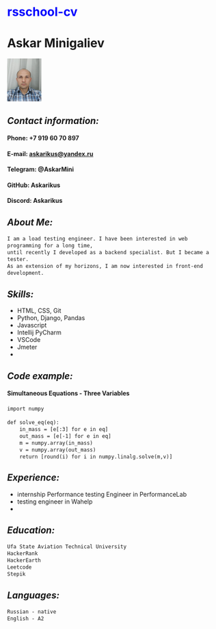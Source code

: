 # <span style="color:blue">rsschool-cv</span>
# Askar Minigaliev
<img src="img/IMG_tiny.jpg" width=80px height=100px>

## *Contact information:*

#### Phone: +7 919 60 70 897
#### E-mail: askarikus@yandex.ru
#### Telegram: @AskarMini
#### GitHub: Askarikus
#### Discord: Askarikus

## *About Me:*
    I am a load testing engineer. I have been interested in web programming for a long time,     
    until recently I developed as a backend specialist. But I became a tester.     
    As an extension of my horizons, I am now interested in front-end development.

    
## *Skills:*
* HTML, CSS, Git
* Python, Django, Pandas
* Javascript
* Intellij PyCharm
* VSCode
* Jmeter
* 
## *Code example:*
#### Simultaneous Equations - Three Variables
```
import numpy

def solve_eq(eq):
    in_mass = [e[:3] for e in eq]
    out_mass = [e[-1] for e in eq]
    m = numpy.array(in_mass)
    v = numpy.array(out_mass)    
    return [round(i) for i in numpy.linalg.solve(m,v)]
```
## *Experience:*
* internship Performance testing Engineer in PerformanceLab
* testing engineer in Wahelp
* 
## *Education:*
    Ufa State Aviation Technical University
    HackerRank
    HackerEarth
    Leetcode
    Stepik
    
## *Languages:*
    Russian - native
    English - A2
